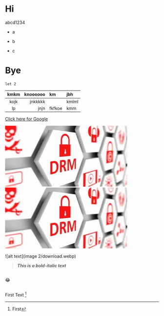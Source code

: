 # Hi
abcd1234
- a
+ b
* c

# Bye

```Js
let 2
```
| kmkm | knoooooo | km | jbh |
| :-:| --: | :- | :--
|kojk| jnkkkkk | | kmlml
|lp| jnjn | fkfkoe | kmm

[Click here for Google](https://google.com)

<img src="images 2/download.webp" width="400" height="200" alt="Alt Text">

<img src="images 2/download.webp" width="400" height="200" alt="Alt Text">

![alt text](image 2/download.webp)

>***This is a bold-italic text***

##
😂

##

First Text [^1]
[^1]: First